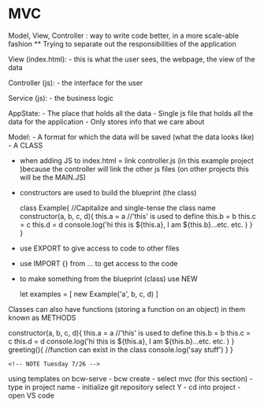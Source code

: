 # MVC

Model, View, Controller : way to write code better, in a more scale-able fashion 
** Trying to separate out the responsibilities of the application 

View (index.html): 
    - this is what the user sees, the webpage, the view of the data

Controller (js):
    - the interface for the user 

Service (js):
    - the business logic 

AppState:
    - The place that holds all the data
    - Single js file that holds all the data for the application 
    - Only stores info that we care about

Model:
    - A format for which the data will be saved (what the data looks like)
    - A CLASS 


<!-- NOTE Monday 7/25 -->
- when adding JS to index.html = link controller.js (in this example project )because the controller will link the other js files (on other projects this will be the MAIN.JS)

- constructors are used to build the blueprint (the class)
    
    class Example{ //Capitalize and single-tense the class name
        constructor(a, b, c, d){
            this.a = a //'this' is used to define
            this.b = b
            this.c = c
            this.d = d 
            console.log('hi this is ${this.a}, I am ${this.b}...etc. etc. )
        }
    }

- use EXPORT to give access to code to other files 
- use IMPORT {} from ... to get access to the code 

- to make something from the blueprint (class) use NEW 
    
    let examples = [
        new Example('a', b, c, d)
    ]

Classes can also have functions (storing a function on an object) in them known as METHODS   

constructor(a, b, c, d){
            this.a = a //'this' is used to define
            this.b = b
            this.c = c
            this.d = d 
            console.log('hi this is ${this.a}, I am ${this.b}...etc. etc. )
        }
        greeting(){ //function can exist in the class
            console.log('say stuff')
        }
    }

    <!-- NOTE Tuesday 7/26 -->
using templates on bcw-serve 
    - bcw create 
    - select mvc (for this section)
    - type in project name 
    - initialize git repository select Y
    - cd into project 
    - open VS code 


